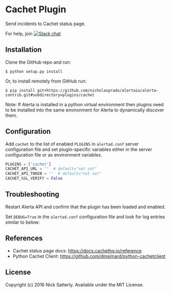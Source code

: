 Cachet Plugin
=============

Send incidents to Cachet status page.

For help, join [![Slack chat](https://img.shields.io/badge/chat-on%20slack-blue?logo=slack)](https://slack.alerta.dev)

Installation
------------

Clone the GitHub repo and run:

    $ python setup.py install

Or, to install remotely from GitHub run:

    $ pip install git+https://github.com/nicholasprado/alertaio/alerta-contrib.git#subdirectory=plugins/cachet

Note: If Alerta is installed in a python virtual environment then plugins
need to be installed into the same environment for Alerta to dynamically
discover them.

Configuration
-------------

Add `cachet` to the list of enabled `PLUGINS` in `alertad.conf` server
configuration file and set plugin-specific variables either in the
server configuration file or as environment variables.

```python
PLUGINS = ['cachet']
CACHET_API_URL = ''  # default="not set"
CACHET_API_TOKEN = ''  # default="not set"
CACHET_SSL_VERIFY = False
```

Troubleshooting
---------------

Restart Alerta API and confirm that the plugin has been loaded and enabled.

Set `DEBUG=True` in the `alertad.conf` configuration file and look for log
entries similar to below:

References
----------

  * Cachet status page docs: https://docs.cachethq.io/reference
  * Python Cachet Client: https://github.com/dmsimard/python-cachetclient

License
-------

Copyright (c) 2016 Nick Satterly. Available under the MIT License.
